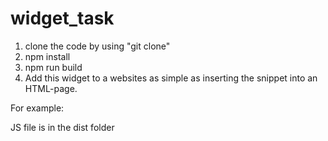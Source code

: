 # widget_task
1) clone the code by using "git clone" 
2) npm install
3) npm run build
4) Add this widget to a websites as simple as inserting the snippet into an HTML-page.

For example:
<body>
   <weather-widget/>
    <script src="../dist/weather-widget.js"></script>
</body>

JS file is in the dist folder
